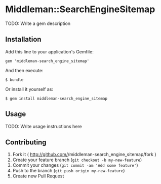 # Middleman::SearchEngineSitemap

TODO: Write a gem description

## Installation

Add this line to your application's Gemfile:

    gem 'middleman-search_engine_sitemap'

And then execute:

    $ bundle

Or install it yourself as:

    $ gem install middleman-search_engine_sitemap

## Usage

TODO: Write usage instructions here

## Contributing

1. Fork it ( http://github.com/<my-github-username>/middleman-search_engine_sitemap/fork )
2. Create your feature branch (`git checkout -b my-new-feature`)
3. Commit your changes (`git commit -am 'Add some feature'`)
4. Push to the branch (`git push origin my-new-feature`)
5. Create new Pull Request
